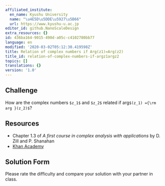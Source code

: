 ```yaml
---
affiliated_institute:
  en_name: Kyushu University
  name: "\u4E5D\u5DDE\u5927\u5B66"
  url: https://www.kyushu-u.ac.jp
editor_id: github.NanoScaleDesign
extra_resources: {}
id: 436ba164-9015-490d-a05c-c4102780bb77
language: en
modified: '2020-03-02T05:12:30.419598Z'
title: Relation of complex numbers if Arg(z1)=Arg(z2)
title_id: relation-of-complex-numbers-if-argz1argz2
topics: []
translations: {}
version: '1.0'
---
```


## Challenge
How are the complex numbers `$z_1$` and `$z_2$` related if arg`$(z_1) ={\rm arg }(z_2)$`?


## Resources
- Chapter 1.3 of *A first course in complex analysis with applications* by D. Zill and P. Shanahan
- [Khan Academy](https://www.khanacademy.org/math/precalculus/imaginary-and-complex-numbers#polar-form-of-complex-numbers)


## Solution Form
Please rate the difficulty and compare your solution with your partner in class.



